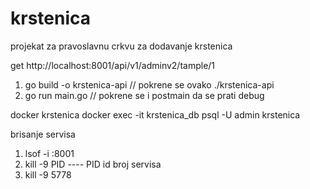 # krstenica
projekat za pravoslavnu crkvu za dodavanje krstenica


get http://localhost:8001/api/v1/adminv2/tample/1

1. go build -o krstenica-api  // pokrene se ovako  ./krstenica-api
2. go run main.go     // pokrene se i postmain da se prati debug

docker krstenica
docker exec -it krstenica_db psql -U admin krstenica

brisanje servisa
1. lsof -i :8001
2. kill -9 PID    ---- PID id broj servisa
3. kill -9 5778